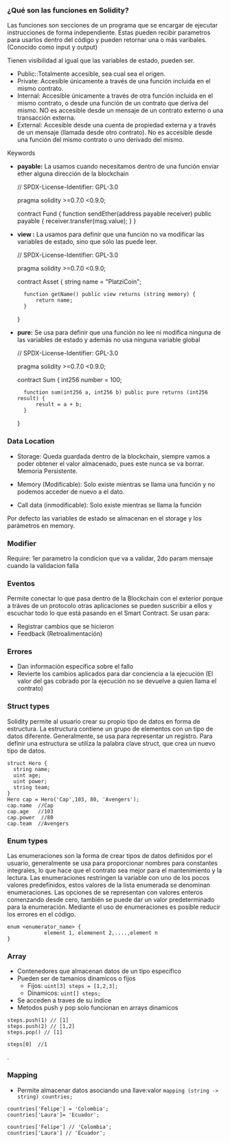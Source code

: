 ### ¿Qué son las funciones en Solidity?

Las funciones son secciones de un programa que se encargar de ejecutar instrucciones de forma independiente. Estas pueden recibir parametros para usarlos dentro del código y pueden retornar una o más varibales. (Conocido como input y output)

Tienen visibilidad al igual que las variables de estado, pueden ser.

- Public::Totalmente accesible, sea cual sea el origen.
- Private: Accesible únicamente a través de una función incluida en el mismo contrato.
- Internal: Accesible únicamente a través de otra función incluida en el mismo contrato, o desde una función de un contrato que deriva del mismo. NO es accesible desde un mensaje de un contrato externo o una transacción externa.
- External: Accesible desde una cuenta de propiedad externa y a través de un mensaje (llamada desde otro contrato). No es accesible desde una función del mismo contrato o uno derivado del mismo.

Keywords

- **payable:** La usamos cuando necesitamos dentro de una función enviar ether alguna dirección de la blockchain


    // SPDX-License-Identifier: GPL-3.0
    
    pragma solidity >=0.7.0 <0.9.0;
    
    contract Fund {
        function sendEther(address payable receiver) public payable {
            receiver.transfer(msg.value);
        }
    }


- **view :** La usamos para definir que una función no va modificar las variables de estado, sino que sólo las puede leer.


	// SPDX-License-Identifier: GPL-3.0

	pragma solidity >=0.7.0 <0.9.0;

	contract Asset {
		string name = "PlatziCoin";

		function getName() public view returns (string memory) {
			return name;
		}
	}

- **pure:** Se usa para definir que una función no lee ni modifica ninguna de las variables de estado y además no usa ninguna variable global


	// SPDX-License-Identifier: GPL-3.0

	pragma solidity >=0.7.0 <0.9.0;

	contract Sum {
		int256 number = 100;

		function sum(int256 a, int256 b) public pure returns (int256 result) {
			result = a + b;
		}
	}

### Data Location

- Storage: Queda guardada dentro de la blockchain, siempre vamos a poder obtener el valor almacenado, pues este nunca se va borrar. Memoria Persistente.

- Memory (Modificable): Solo existe mientras se llama una función y no podemos acceder de nuevo a el dato.

- Call data (inmodificable): Solo existe mientras se llama la función

Por defecto las variables de estado se almacenan en el storage y los parámetros en memory.


### Modifier

 Require: 1er parametro la condicion que va a validar, 2do param mensaje cuando la validacion falla
 

### Eventos

Permite conectar lo que pasa dentro de la Blockchain con el exterior porque a tráves de un protocolo otras aplicaciones se pueden suscribir a ellos y escuchar todo lo que está pasando en el Smart Contract.
Se usan para: 
- Registrar cambios que se hicieron
- Feedback (Retroalimentación)

### Errores

- Dan información específica sobre el fallo
- Revierte los cambios aplicados para dar conciencia a la ejecución (El valor del gas cobrado por la ejecución no se devuelve a quien llama el contrato)

### Struct types

Solidity permite al usuario crear su propio tipo de datos en forma de estructura. La estructura contiene un grupo de elementos con un tipo de datos diferente. Generalmente, se usa para representar un registro. Para definir una estructura se utiliza la palabra clave struct, que crea un nuevo tipo de datos.

	struct Hero {
	  string name;
	  uint age;
	  uint power;
	  string team;
	}
	Hero cap = Hero('Cap',103, 80, 'Avengers');
	cap.name  //Cap
	cap.age   //103
	cap.power  //80
	cap.team  //Avengers

### Enum types

Las enumeraciones son la forma de crear tipos de datos definidos por el usuario, generalmente se usa para proporcionar nombres para constantes integrales, lo que hace que el contrato sea mejor para el mantenimiento y la lectura. Las enumeraciones restringen la variable con uno de los pocos valores predefinidos, estos valores de la lista enumerada se denominan enumeraciones. Las opciones de se representan con valores enteros comenzando desde cero, también se puede dar un valor predeterminado para la enumeración. Mediante el uso de enumeraciones es posible reducir los errores en el código.

	enum <enumerator_name> { 
				element 1, elemenent 2,....,element n
	} 

### Array
- Contenedores que almacenan datos de un tipo especifico
- Pueden ser de tamanios dinamicos o fijos
	- Fijos: `uint[3] steps = [1,2,3];`
	- Dinamicos: `uint[] steps;`
- Se acceden a traves de su indice
- Metodos push y pop solo funcionan en arrays dinamicos
	

```
steps.push(1) // [1]
steps.push(2) // [1,2]
steps.pop() // [1]

steps[0]  //1
```

.
### Mapping

- Permite almacenar datos asociando una llave:valor
`mapping (string -> string) countries;`


```
countries['Felipe'] = 'Colombia';
countries['Laura']= 'Ecuador';

countries['Felipe'] // 'Colombia';
countries['Laura'] // 'Ecuador';
```

